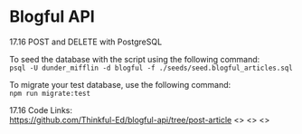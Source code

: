 # Blogful API

17.16 POST and DELETE with PostgreSQL

To seed the database with the script using the following command:  
    `psql -U dunder_mifflin -d blogful -f ./seeds/seed.blogful_articles.sql`

To migrate your test database, use the following command:  
    `npm run migrate:test`

17.16 Code Links:  
<https://github.com/Thinkful-Ed/blogful-api/tree/post-article>
<>
<>
<>

